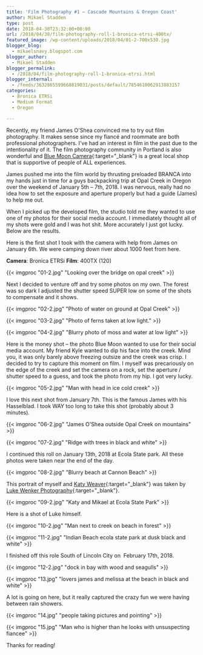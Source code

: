 ```yaml
---
title: 'Film Photography #1 – Cascade Mountains & Oregon Coast'
author: Mikael Stadden
type: post
date: 2018-04-30T23:32:00+00:00
url: /2018/04/30/film-photography-roll-1-bronica-etrsi-400tx/
featured_image: /wp-content/uploads/2018/04/01-2-700x530.jpg
blogger_blog:
  - mikaelsnavy.blogspot.com
blogger_author:
  - Mikael Stadden
blogger_permalink:
  - /2018/04/film-photography-roll-1-bronica-etrsi.html
blogger_internal:
  - /feeds/3632865599668819031/posts/default/7854610062913883157
categories:
  - Bronica ETRSi
  - Medium Format
  - Oregon

---
```

Recently, my friend James O'Shea convinced me to try out film photography. It makes sense since my fiancé and roommate are both professional photographers. I've had an interest in film in the past due to the intentionality of it. The film photography community in Portland is also wonderful and [Blue Moon Camera](https://www.bluemooncamera.com/){:target=\"_blank\"} is a great local shop that is supportive of people of ALL experiences.

James pushed me into the film world by thrusting preloaded BRANCA into my hands just in time for a guys backpacking trip at Opal Creek in Oregon over the weekend of January 5th – 7th, 2018. I was nervous, really had no idea how to set the exposure and aperture properly but had a guide (James) to help me out.

When I picked up the developed film, the studio told me they wanted to use one of my photos for their social media account. I immediately thought all of my shots were gold and I was hot shit. More accurately I just got lucky. Below are the results.

Here is the first shot I took with the camera with help from James on January 6th. We were camping down river about 1000 feet from here.

**Camera**: Bronica ETRSi
**Film**: 400TX (120)

{{< imgproc "01-2.jpg" "Looking over the bridge on opal creek" >}}

Next I decided to venture off and try some photos on my own. The forest was so dark I adjusted the shutter speed SUPER low on some of the shots to compensate and it shows.

{{< imgproc "02-2.jpg" "Photo of water on ground at Opal Creek" >}}

{{< imgproc "03-2.jpg" "Photo of ferns taken at low light." >}}

{{< imgproc "04-2.jpg" "Blurry photo of moss and water at low light" >}}

Here is the money shot – the photo Blue Moon wanted to use for their social media account. My friend Kyle wanted to dip his face into the creek. Mind you, it was only barely above freezing outsize and the creek was crisp. I decided to try to capture this moment on film. I myself was precariously on the edge of the creek and set the camera on a rock, set the aperture / shutter speed to a guess, and took the photo from my hip. I got very lucky.

{{< imgproc "05-2.jpg" "Man with head in ice cold creek" >}}

I love this next shot from January 7th. This is the famous James with his Hasselblad. I took WAY too long to take this shot (probably about 3 minutes).

{{< imgproc "06-2.jpg" "James O'Shea outside Opal Creek on mountains" >}}

{{< imgproc "07-2.jpg" "Ridge with trees in black and white" >}}

I continued this roll on January 13th, 2018 at Ecola State park. All these photos were taken near the end of the day.

{{< imgproc "08-2.jpg" "Blurry beach at Cannon Beach" >}}

This portrait of myself and [Katy Weaver](https://www.katyweaver.com/){:target=\"_blank\"} was taken by [Luke Wenker Photography](http://www.lukewenkerphotography.com/){:target=\"_blank\"}.

{{< imgproc "09-2.jpg" "Katy and Mikael at Ecola State Park" >}}

Here is a shot of Luke himself.

{{< imgproc "10-2.jpg" "Man next to creek on beach in forest" >}}

{{< imgproc "11-2.jpg" "Indian Beach ecola state park at dusk black and white" >}}

I finished off this role South of Lincoln City on  February 17th, 2018.

{{< imgproc "12-2.jpg" "dock in bay with wood and seagulls" >}}

{{< imgproc "13.jpg" "lovers james and melissa at the beach in black and white" >}}

A lot is going on here, but it really captured the crazy fun we were having between rain showers.

{{< imgproc "14.jpg" "people taking pictures and pointing" >}}

{{< imgproc "15.jpg" "Man who is higher than he looks with unsuspecting fiancee" >}}

Thanks for reading!

